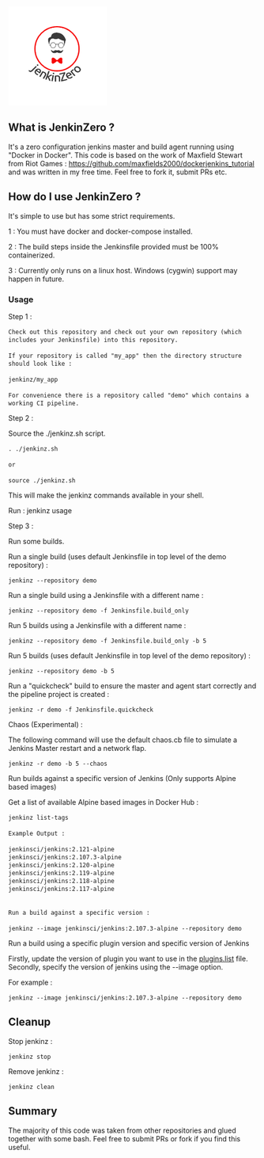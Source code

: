 
![jenkinz](img/logo.png)

## What is JenkinZero ?

It's a zero configuration jenkins master and build agent running using "Docker in Docker".  This code is based on the work of Maxfield Stewart from Riot Games : https://github.com/maxfields2000/dockerjenkins_tutorial and was written in my free time.  Feel free to fork it, submit PRs etc.

## How do I use JenkinZero ?

It's simple to use but has some strict requirements.  

1 : You must have docker and docker-compose installed.

2 : The build steps inside the Jenkinsfile provided must be 100% containerized.

3 : Currently only runs on a linux host.  Windows (cygwin) support may happen in future.

### Usage

Step 1 :
```
Check out this repository and check out your own repository (which includes your Jenkinsfile) into this repository.

If your repository is called "my_app" then the directory structure should look like :

jenkinz/my_app

For convenience there is a repository called "demo" which contains a working CI pipeline.
```

Step 2 :

Source the ./jenkinz.sh script.

```
. ./jenkinz.sh

or

source ./jenkinz.sh
```

This will make the jenkinz commands available in your shell.  

Run : jenkinz usage

Step 3 :

Run some builds.

Run a single build (uses default Jenkinsfile in top level of the demo repository) :
```
jenkinz --repository demo 

```

Run a single build using a Jenkinsfile with a different name :
```
jenkinz --repository demo -f Jenkinsfile.build_only 

```

Run 5 builds using a Jenkinsfile with a different name :
```
jenkinz --repository demo -f Jenkinsfile.build_only -b 5

```

Run 5 builds (uses default Jenkinsfile in top level of the demo repository) :
```
jenkinz --repository demo -b 5 

```

Run a "quickcheck" build to ensure the master and agent start correctly and the pipeline project is created : 
```
jenkinz -r demo -f Jenkinsfile.quickcheck
```

Chaos (Experimental) :

The following command will use the default chaos.cb file to simulate a Jenkins Master restart and a network flap.
```
jenkinz -r demo -b 5 --chaos

```

Run builds against a specific version of Jenkins (Only supports Alpine based images)

Get a list of available Alpine based images in Docker Hub :
```
jenkinz list-tags

Example Output : 

jenkinsci/jenkins:2.121-alpine
jenkinsci/jenkins:2.107.3-alpine
jenkinsci/jenkins:2.120-alpine
jenkinsci/jenkins:2.119-alpine
jenkinsci/jenkins:2.118-alpine
jenkinsci/jenkins:2.117-alpine


Run a build against a specific version :

jenkinz --image jenkinsci/jenkins:2.107.3-alpine --repository demo

```

Run a build using a specific plugin version and specific version of Jenkins

Firstly, update the version of plugin you want to use in the [plugins.list](config/plugins.list) file.
Secondly, specify the version of jenkins using the --image option.

For example :
```
jenkinz --image jenkinsci/jenkins:2.107.3-alpine --repository demo
```

## Cleanup

Stop jenkinz :
```
jenkinz stop
```

Remove jenkinz :
```
jenkinz clean
```

## Summary

The majority of this code was taken from other repositories and glued together with some bash.  Feel free
to submit PRs or fork if you find this useful.
